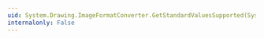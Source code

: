```yaml
---
uid: System.Drawing.ImageFormatConverter.GetStandardValuesSupported(System.ComponentModel.ITypeDescriptorContext)
internalonly: False
---
```

